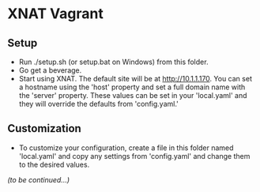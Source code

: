 XNAT Vagrant
==============================

## Setup

- Run ./setup.sh (or setup.bat on Windows) from this folder.
- Go get a beverage.
- Start using XNAT. The default site will be at http://10.1.1.170. You can set a hostname using
  the 'host' property and set a full domain name with the 'server' property. These values can
  be set in your 'local.yaml' and they will override the defaults from 'config.yaml.'

## Customization

- To customize your configuration, create a file in this folder named 'local.yaml'
  and copy any settings from 'config.yaml' and change them to the desired values.

*(to be continued...)*